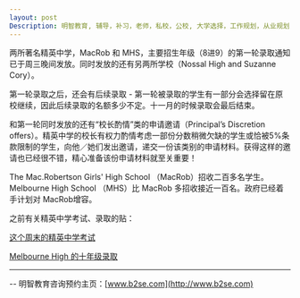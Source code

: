 ```yaml
---
layout: post
Description: 明智教育, 辅导，补习，老师，私校，公校, 大学选择，工作规划，从业规划，精英中学录取， Universities Selection, Career Education, Career Advisors, Guidance, Private Schools, Selective Schools, Writing tutoring, Interviews tutoring, Resume Writing, The Mac.Robertson Girls' High School offers, Melbourne High School Offers  
---
```


两所著名精英中学，MacRob 和 MHS，主要招生年级（8进9）的第一轮录取通知已于周三晚间发放。同时发放的还有另两所学校（Nossal High and Suzanne Cory）。 

第一轮录取之后，还会有后续录取 - 第一轮被录取的学生有一部分会选择留在原校继续，因此后续录取的名额多少不定。十一月的时候录取会最后结束。

和第一轮同时发放的还有“校长酌情”类的申请邀请（Principal’s Discretion offers）。精英中学的校长有权力酌情考虑一部份分数稍微欠缺的学生或恰被5%条款限制的学生，向他／她们发出邀请，递交一份该类别的申请材料。获得这样的邀请也已经很不错，精心准备该份申请材料就至关重要！

The Mac.Robertson Girls' High School （MacRob）招收二百多名学生。Melbourne High School （MHS）比 MacRob 多招收接近一百名。政府已经着手计划对 MacRob增容。

之前有关精英中学考试、录取的贴：

[这个周末的精英中学考试](http://www.b2se.com/blog/2018/06/18/%E8%BF%99%E4%B8%AA%E5%91%A8%E6%9C%AB%E7%9A%84%E7%B2%BE%E8%8B%B1%E4%B8%AD%E5%AD%A6%E8%80%83%E8%AF%95.html)

[Melbourne High 的十年级录取](http://www.b2se.com/blog/2018/05/27/Melbourne-High%E7%9A%84%E5%8D%81%E5%B9%B4%E7%BA%A7%E5%BD%95%E5%8F%96.html)




	
--------
-- 明智教育咨询预约主页：[www.b2se.com](http://www.b2se.com)

